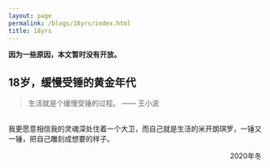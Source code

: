 ```yaml
---
layout: page
permalink: /blogs/18yrs/index.html
title: 18yrs
---
```


**因为一些原因，本文暂时没有开放。**

## 18岁，缓慢受锤的黄金年代

> 生活就是个缓慢受锤的过程。 —— 王小波

<br>我更愿意相信我的灵魂深处住着一个大卫，而自己就是生活的米开朗琪罗，一锤又一锤，把自己雕刻成想要的样子。

<p align="right">2020年冬</p>
